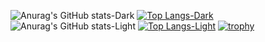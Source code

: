 ![Anurag's GitHub stats-Dark](https://github-readme-stats.vercel.app/api?username=SyafaHadyan&count_private=true&show_icons=true&theme=dark#gh-dark-mode-only)
[![Top Langs-Dark](https://github-readme-stats.vercel.app/api/top-langs/?username=SyafaHadyan&theme=default&langs_count=10#gh-dark-mode-only)](https://github.com/anuraghazra/github-readme-stats#gh-dark-mode-only)
![Anurag's GitHub stats-Light](https://github-readme-stats.vercel.app/api?username=SyafaHadyan&count_private=true&show_icons=true&theme=dark#gh-light-mode-only)
[![Top Langs-Light](https://github-readme-stats.vercel.app/api/top-langs/?username=SyafaHadyan&theme=default&langs_count=10#gh-light-mode-only)](https://github.com/anuraghazra/github-readme-stats#gh-light-mode-only)
[![trophy](https://github-profile-trophy.vercel.app/?username=SyafaHadyan&theme=onedark)](https://github.com/ryo-ma/github-profile-trophy)
